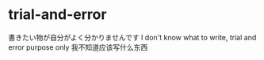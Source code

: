 # trial-and-error
書きたい物が自分がよく分かりませんです
I don't know what to write, trial and error purpose only
我不知道应该写什么东西
